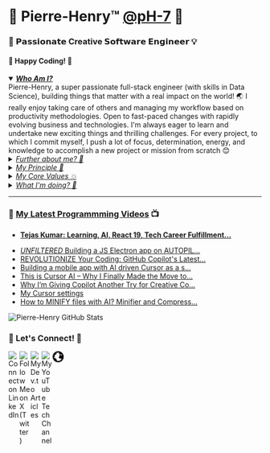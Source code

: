 # 👑 Pierre-Henry™ [@pH-7](https://github.com/pH-7?tab=repositories) 🤖


### 🎡 𝗣𝗮𝘀𝘀𝗶𝗼𝗻𝗮𝘁𝗲 Creative 𝗦𝗼𝗳𝘁𝘄𝗮𝗿𝗲 𝗘𝗻𝗴𝗶𝗻𝗲𝗲𝗿 💡


#### 🏁 Happy Coding! 🤗

<details open><summary><ins><strong><em>Who Am I?</em></strong></ins></summary>
  Pierre-Henry, a super passionate full-stack engineer (with skills in Data Science), building things that matter with a real impact on the world! 🌏 I really enjoy taking care of others and managing my workflow based on productivity methodologies. Open to fast-paced changes with rapidly evolving business and technologies. I'm always eager to learn and undertake new exciting things and thrilling challenges. For every project, to which I commit myself, I push a lot of focus, determination, energy, and knowledge to accomplish a new project or mission from scratch 😊
</details>

<details><summary><ins><em>Further about me? 🤔</em></ins></summary>
  <p>👉 <strong><a href="https://pierrehenry.be">PierreHenry.BE</a></strong> 🏁</p>
  <p>
    <img alt="Pierre-Henry Soria, GitHub Readme Streak Stats" src="https://github-readme-streak-stats.herokuapp.com?user=pH-7" />
  </p> 
</details>

<details><summary><ins><em>My Principle 🎂</em></ins></summary>
  <em>🧠 Never Stop Learning &amp; Researching! 🚀</em>
  
  ```mermaid
  journey
    title 🌞 My Daily Routine 🏆
    section Breakfast
      TypeScript: 5
    section Lunch
      React: 5
    section Dinner
      IntegrationTests: 5
  ```
</details>

<details><summary><ins><em>My Core Values 💥</em></ins></summary>

✅ **Enthusiastic and Highly Passionate** engineer.

✅ **Experience building complex and scalable applications**, online communities, SaaS and modern CMS from scratch.

✅ **Strong knowledge in design patterns** (GRASP, Factory, Strategy, Observer, DI, ADR, MVC, ...).

✅ **Clean Code, DRY and SOLID principles** are second nature to me.

✅ **Give lots of focus, perseverance, and knowledge** to accomplish as best I can a new project from scratch.

✅ **Passion for writing secure, testable and scalable applications**, following the best coding practices.

✅ **Growth mindset**, I always tend to see mistakes as "learning experiences & continuous improvements" for myself, and those around me.

✅ **Love sharing** knowledge and helping others.

✅ **As a lifelong learner, learning is my core value**. Developing new skills on a daily basis is essential to me.

✅ **Working with Agile** methodologies such as Scrum and Kanban.

</details>

<details><summary><ins><em>What I'm doing? 💪</em></ins></summary>

✔️ Coding <a href="https://pierrehenry.be/realtime-github-activity.html" target="_blank" rel="noopener">exciting projects</a> 🥳

✔️ Writing interesting articles on <a href="https://pierrewriter.com">PierreWriter</a> 📝

✔️ Drinking coffes/teas ☕️ and eating vegetarian healthy food 🥕

✔️ Listening to information Podcasts and Audible 🎧 while walking/hiking 🐾

✔️ Keeping myself up-to-date with the latest programming methodologies and concepts (thanks to amazing video courses I regularly purchase 🤗).

</details>

---

### 🎉 [My Latest Programmming Videos](https://www.youtube.com/@pH7Programming/videos) 📺

- **[Tejas Kumar: Learning, AI, React 19, Tech Career Fulfillment...](https://www.youtube.com/watch?v=K3SR37pIzVs)**
<!-- YOUTUBE:START -->
- [*UNFILTERED* Building a JS Electron app on AUTOPIL...](https://www.youtube.com/watch?v=8tUEdx2wrN4)
- [REVOLUTIONIZE Your Coding: GitHub Copilot&#39;s Latest...](https://www.youtube.com/watch?v=IVLuOvdfD4c)
- [Building a mobile app with AI driven Cursor as a s...](https://www.youtube.com/watch?v=Mu_S6dEcZqg)
- [This is Cursor AI – Why I Finally Made the Move to...](https://www.youtube.com/watch?v=Y1Ch_03Dw7g)
- [Why I’m Giving Copilot Another Try for Creative Co...](https://www.youtube.com/watch?v=wXrQ5PxZW6g)
- [My Cursor settings](https://www.youtube.com/watch?v=_FrD6e5QeZU)
- [How to MINIFY files with AI? Minifier and Compress...](https://www.youtube.com/watch?v=4mBFqpwngms)
<!-- YOUTUBE:END -->


![Pierre-Henry GitHub Stats](https://github-readme-stats.vercel.app/api?username=pH-7&show_icons=true&include_all_commits=true)


### 👋 Let's Connect! 🤗

[<img align="left" alt="Connect on LinkedIn" width="22px" src="https://cdn.jsdelivr.net/npm/simple-icons@v11/icons/linkedin.svg" />][linkedin-url]
[<img align="left" alt="Follow Me on X (Twitter)" width="22px" src="https://cdn.jsdelivr.net/npm/simple-icons@11/icons/x.svg" />][twitter-url]
[<img align="left" alt="My Dev.to Articles" width="22px" src="https://cdn.jsdelivr.net/npm/simple-icons@v11/icons/devdotto.svg" />][dev-url]
[<img align="left" alt="My YouTube Tech Channel" width="22px" src="https://cdn.jsdelivr.net/npm/simple-icons@v11/icons/youtube.svg" />][youtube-url]
[<img align="left" alt="PierreHenry's" width="22px" src="https://raw.githubusercontent.com/iconic/open-iconic/master/svg/globe.svg" />][author-url]


<!-- GitHub's Markdown reference links -->
[linkedin-url]: https://www.linkedin.com/in/ph7enry/
[twitter-url]: https://x.com/phenrysay
[dev-url]: https://dev.to/pierre/
[youtube-url]: https://www.youtube.com/channel/UCGqLuT0upPiocwYSnnmqt2g
[author-url]: https://pierrehenry.be
